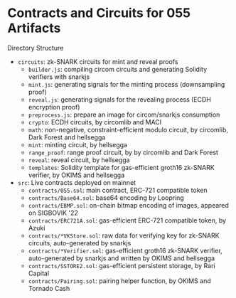 # Contracts and Circuits for 055 Artifacts

Directory Structure

* `circuits`: zk-SNARK circuits for mint and reveal proofs
  * `builder.js`: compiling circom circuits and generating Solidity verifiers with snarkjs
  * `mint.js`: generating signals for the minting process (downsampling proof)
  * `reveal.js`: generating signals for the revealing process (ECDH encryption proof)
  * `preprocess.js`: prepare an image for circom/snarkjs consumption
  * `crypto`: ECDH circuits, by circomlib and MACI
  * `math`: non-negative, constraint-efficient modulo circuit, by circomlib, Dark Forest and hellsegga
  * `mint`: minting circuit, by hellsegga
  * `range_proof`: range proof circuit, by by circomlib and Dark Forest
  * `reveal`: reveal circuit, by hellsegga
  * `templates`: Solidity template for gas-efficient groth16 zk-SNARK verifier, by OKIMS and hellsegga
* `src`: Live contracts deployed on mainnet
  * `contracts/055.sol`: main contract, ERC-721 compatible token
  * `contracts/Base64.sol`: base64 encoding by Loopring
  * `contracts/EBMP.sol`: on-chain bitmap encoding of images, appeared on SIGBOVIK '22
  * `contracts/ERC721A.sol`: gas-efficient ERC-721 compatible token, by Azuki
  * `contracts/*VKStore.sol`: raw data for verifying key for zk-SNARK circuits, auto-generated by snarkjs
  * `contracts/*Verifier.sol`: gas-efficient groth16 zk-SNARK verifier, auto-generated by snarkjs and written by OKIMS and hellsegga
  * `contracts/SSTORE2.sol`: gas-efficient persistent storage, by Rari Capital
  * `contracts/Pairing.sol`: pairing helper function, by OKIMS and Tornado Cash